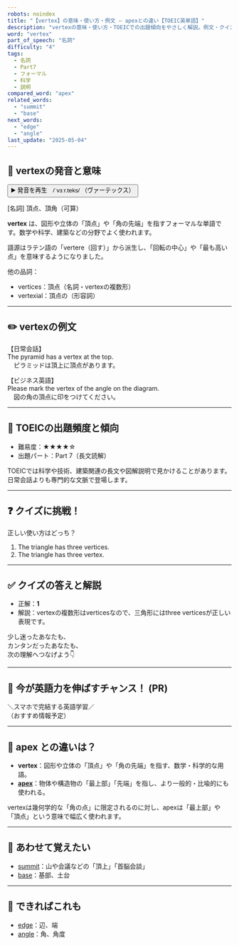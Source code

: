 ```yaml
---
robots: noindex
title: "【vertex】の意味・使い方・例文 ― apexとの違い【TOEIC英単語】"
description: "vertexの意味・使い方・TOEICでの出題傾向をやさしく解説。例文・クイズ付きでapexとの違いもわかりやすく学べます。"
word: "vertex"
part_of_speech: "名詞"
difficulty: "4"
tags:
  - 名詞
  - Part7
  - フォーマル
  - 科学
  - 説明
compared_word: "apex"
related_words:
  - "summit"
  - "base"
next_words:
  - "edge"
  - "angle"
last_update: "2025-05-04"
---
```


## 🔰 vertexの発音と意味

<button class="play-audio" onclick="playTTS('vertex')">
  <span class="play-audio-main">
    ▶️ 発音を再生　/ˈvɜːr.teks/
  </span>
  <span class="play-audio-sub">
    （ヴァーテックス）
  </span>
</button>

[名詞] 頂点、頂角（可算）

**vertex** は、図形や立体の「頂点」や「角の先端」を指すフォーマルな単語です。数学や科学、建築などの分野でよく使われます。

語源はラテン語の「vertere（回す）」から派生し、「回転の中心」や「最も高い点」を意味するようになりました。

他の品詞：  
- vertices：頂点（名詞・vertexの複数形）
- vertexial：頂点の（形容詞）

---

## ✏️ vertexの例文

【日常会話】  
The pyramid has a vertex at the top.  
　ピラミッドは頂上に頂点があります。

【ビジネス英語】  
Please mark the vertex of the angle on the diagram.  
　図の角の頂点に印をつけてください。

---

## 🎯 TOEICの出題頻度と傾向

- 難易度：★★★★☆
- 出題パート：Part 7（長文読解）

TOEICでは科学や技術、建築関連の長文や図解説明で見かけることがあります。日常会話よりも専門的な文脈で登場します。

---

## ❓ クイズに挑戦！

正しい使い方はどっち？

1. The triangle has three vertices.  
2. The triangle has three vertex.

---

## ✅ クイズの答えと解説

- 正解：**1**
- 解説：vertexの複数形はverticesなので、三角形にはthree verticesが正しい表現です。

少し迷ったあなたも、  
カンタンだったあなたも、  
次の理解へつなげよう👇️

---

## 🚀 今が英語力を伸ばすチャンス！ (PR)

<div class="info-center">
＼スマホで完結する英語学習／<br>  
（おすすめ情報予定）
</div>

---

## 🤔  apex との違いは？

- **vertex**：図形や立体の「頂点」や「角の先端」を指す、数学・科学的な用語。
- **[apex](/word/apex/)**：物体や構造物の「最上部」「先端」を指し、より一般的・比喩的にも使われる。

vertexは幾何学的な「角の点」に限定されるのに対し、apexは「最上部」や「頂点」という意味で幅広く使われます。

---

## 🧩 あわせて覚えたい

- [summit](/word/summit/)：山や会議などの「頂上」「首脳会談」
- [base](/word/base/)：基部、土台

---

## 📖 できればこれも

- [edge](/word/edge/)：辺、端
- [angle](/word/angle/)：角、角度

<!-- cvid: aid34_bid47 -->
